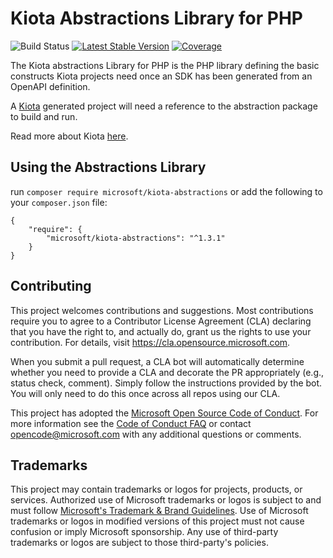 # Kiota Abstractions Library for PHP

![Build Status](https://github.com/microsoft/kiota-abstractions-php/actions/workflows/pr-validation.yml/badge.svg)
[![Latest Stable Version](https://poser.pugx.org/microsoft/kiota-abstractions/version)](https://packagist.org/packages/microsoft/kiota-abstractions)
[![Coverage](https://sonarcloud.io/api/project_badges/measure?project=microsoft_kiota-abstractions-php&metric=coverage)](https://sonarcloud.io/dashboard?id=microsoft_kiota-abstractions-php)

The Kiota abstractions Library for PHP is the PHP library defining the basic constructs Kiota projects need once an SDK has been generated from an OpenAPI definition.

A [Kiota](https://github.com/microsoft/kiota) generated project will need a reference to the abstraction package to build and run.

Read more about Kiota [here](https://github.com/microsoft/kiota/blob/main/README.md).

## Using the Abstractions Library
run `composer require microsoft/kiota-abstractions` or add the following to your `composer.json` file:

```Shell
{
    "require": {
        "microsoft/kiota-abstractions": "^1.3.1"
    }
}
```

## Contributing

This project welcomes contributions and suggestions.  Most contributions require you to agree to a
Contributor License Agreement (CLA) declaring that you have the right to, and actually do, grant us
the rights to use your contribution. For details, visit https://cla.opensource.microsoft.com.

When you submit a pull request, a CLA bot will automatically determine whether you need to provide
a CLA and decorate the PR appropriately (e.g., status check, comment). Simply follow the instructions
provided by the bot. You will only need to do this once across all repos using our CLA.

This project has adopted the [Microsoft Open Source Code of Conduct](https://opensource.microsoft.com/codeofconduct/).
For more information see the [Code of Conduct FAQ](https://opensource.microsoft.com/codeofconduct/faq/) or
contact [opencode@microsoft.com](mailto:opencode@microsoft.com) with any additional questions or comments.

## Trademarks

This project may contain trademarks or logos for projects, products, or services. Authorized use of Microsoft
trademarks or logos is subject to and must follow
[Microsoft's Trademark & Brand Guidelines](https://www.microsoft.com/en-us/legal/intellectualproperty/trademarks/usage/general).
Use of Microsoft trademarks or logos in modified versions of this project must not cause confusion or imply Microsoft sponsorship.
Any use of third-party trademarks or logos are subject to those third-party's policies.
